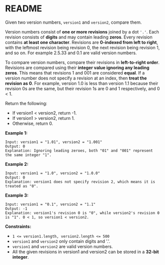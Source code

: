# README #

Given two version numbers, `version1` and `version2`, compare them.

Version numbers consist of **one or more revisions** joined by a dot `'.'`. Each revision consists of **digits** and may contain leading **zeros**. Every revision contains **at least one character**. Revisions are **0-indexed from left to right**, with the leftmost revision being revision 0, the next revision being revision 1, and so on. For example 2.5.33 and 0.1 are valid version numbers.

To compare version numbers, compare their revisions in **left-to-right order**. Revisions are compared using their **integer value ignoring any leading zeros**. This means that revisions 1 and 001 are considered **equal**. If a version number does not specify a revision at an index, then **treat the revision as 0**. For example, version 1.0 is less than version 1.1 because their revision 0s are the same, but their revision 1s are 0 and 1 respectively, and 0 < 1.

Return the following:

+ If version1 < version2, return -1.
+ If version1 > version2, return 1.
+ Otherwise, return 0.
 
**Example 1:**

```
Input: version1 = "1.01", version2 = "1.001"
Output: 0
Explanation: Ignoring leading zeroes, both "01" and "001" represent the same integer "1".
```

**Example 2:**

```
Input: version1 = "1.0", version2 = "1.0.0"
Output: 0
Explanation: version1 does not specify revision 2, which means it is treated as "0".
```

**Example 3:**

```
Input: version1 = "0.1", version2 = "1.1"
Output: -1
Explanation: version1's revision 0 is "0", while version2's revision 0 is "1". 0 < 1, so version1 < version2.
```
 

**Constraints:**

+ `1 <= version1.length, version2.length <= 500`
+ `version1` and `version2` only contain digits and '.'.
+ `version1` and `version2` are valid version numbers.
+ All the given revisions in version1 and version2 can be stored in a **32-bit integer**.
